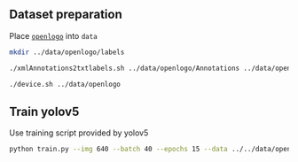 ## Dataset preparation
Place [`openlogo`](https://hangsu0730.github.io/qmul-openlogo/) into `data`
```sh
mkdir ../data/openlogo/labels
```
```sh
./xmlAnnotations2txtlabels.sh ../data/openlogo/Annotations ../data/openlogo/labels
```
```sh
./device.sh ../data/openlogo
```

## Train yolov5
Use training script provided by yolov5
```sh
python train.py --img 640 --batch 40 --epochs 15 --data ../../data/openlogo.yaml --weights ../../models/yolov5s4logo.pt
```
